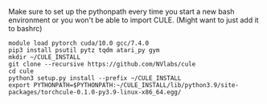 Make sure to set up the pythonpath every time you start a new bash environment or you won't be able to import CULE. (Might want to just add it to bashrc)

```
module load pytorch cuda/10.0 gcc/7.4.0
pip3 install psutil pytz tqdm atari_py gym
mkdir ~/CULE_INSTALL
git clone --recursive https://github.com/NVlabs/cule
cd cule
python3 setup.py install --prefix ~/CULE_INSTALL
export PYTHONPATH=$PYTHONPATH:~/CULE_INSTALL/lib/python3.9/site-packages/torchcule-0.1.0-py3.9-linux-x86_64.egg/
```
